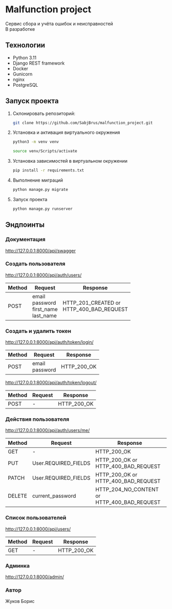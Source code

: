 # Malfunction project

Cервис сбора и учёта ошибок и неисправностей  
В разработке  

## Технологии

- Python 3.11
- Django REST framework
- Docker
- Gunicorn
- nginx
- PostgreSQL

## Запуск проекта

1. Склонировать репозиторий:

    ```bash
    git clone https://github.com/SabjBrus/malfunction_project.git
    ```

2. Установка и активация виртуального окружения

    ```bash
    python3 -m venv venv
    ```

    ```bash
    source venv/Scripts/activate
    ```

3. Установка зависимостей в виртуальном окружении

    ```bash
    pip install -r requirements.txt
    ```

4. Выполнение миграций

    ```bash
    python manage.py migrate
    ```

5. Запуск проекта

    ```bash
    python manage.py runserver
    ```

## Эндпоинты

### Документация

<http://127.0.0.1:8000/api/swagger>

### Создать пользователя

<http://127.0.0.1:8000/api/auth/users/>

| Method | Request                                         | Response                                      |
|--------|-------------------------------------------------|-----------------------------------------------|
| POST   | email<br/>password<br/>first_name<br/>last_name | HTTP_201_CREATED or<br/> HTTP_400_BAD_REQUEST |

### Создать и удалить токен

<http://127.0.0.1:8000/api/auth/token/login/>

| Method | Request            | Response     |
|--------|--------------------|--------------|
| POST   | email<br/>password | HTTP_200_OK  |

<http://127.0.0.1:8000/api/auth/token/logout/>

| Method | Request | Response     |
|--------|---------|--------------|
| POST   | -       | HTTP_200_OK  |

### Действия пользователя

<http://127.0.0.1:8000/api/auth/users/me/>

| Method | Request              | Response                                         |
|--------|----------------------|--------------------------------------------------|
| GET    | -                    | HTTP_200_OK                                      |
| PUT    | User.REQUIRED_FIELDS | HTTP_200_OK or<br/> HTTP_400_BAD_REQUEST         |
| PATCH  | User.REQUIRED_FIELDS | HTTP_200_OK or<br/> HTTP_400_BAD_REQUEST         |
| DELETE | current_password     | HTTP_204_NO_CONTENT or<br/> HTTP_400_BAD_REQUEST |

### Список пользователей

<http://127.0.0.1:8000/api/users/>

| Method | Request | Response    |
|--------|---------|-------------|
| GET    | -       | HTTP_200_OK |

### Админка

<http://127.0.0.1:8000/admin/>

### Автор

Жуков Борис
